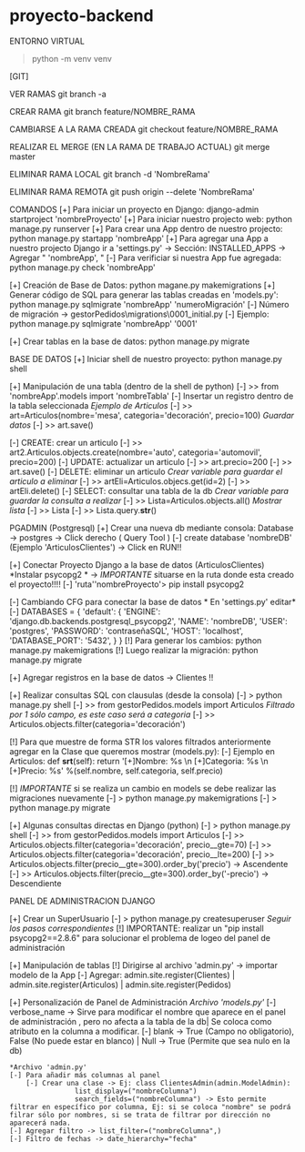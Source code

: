 # proyecto-backend

ENTORNO VIRTUAL

> python -m venv venv

[GIT]

VER RAMAS 
git branch -a

CREAR RAMA
git branch feature/NOMBRE_RAMA 

CAMBIARSE A LA RAMA CREADA
git checkout feature/NOMBRE_RAMA

REALIZAR EL MERGE (EN LA RAMA DE TRABAJO ACTUAL)
git merge master

ELIMINAR RAMA LOCAL
git branch -d 'NombreRama'

ELIMINAR RAMA REMOTA
git push origin --delete 'NombreRama'


COMANDOS
[+] Para iniciar un proyecto en Django: django-admin startproject 'nombreProyecto'
[+] Para iniciar nuestro projecto web: python manage.py runserver
[+] Para crear una App dentro de nuestro projecto: python manage.py startapp 'nombreApp'
[+] Para agregar una App a nuestro projecto Django ir a 'settings.py' -> Sección: INSTALLED_APPS -> Agregar " 'nombreApp', "
	[-] Para verificiar si nuestra App fue agregada: python manage.py check 'nombreApp'

[+] Creación de Base de Datos: python magane.py makemigrations
[+] Generar código de SQL para generar las tablas creadas en 'models.py': python manage.py sqlmigrate 'nombreApp' 'numeroMigración'
	[-] Número de migración  -> gestorPedidos\migrations\0001_initial.py
	[-] Ejemplo: python manage.py sqlmigrate 'nombreApp' '0001'

[+] Crear tablas en la base de datos: python manage.py migrate


BASE DE DATOS
[+] Iniciar shell de nuestro proyecto: python manage.py shell

[+] Manipulación de una tabla (dentro de la shell de python)
	[-] >> from 'nombreApp'.models import 'nombreTabla'
   [-] Insertar un registro dentro de la tabla seleccionada
	*Ejemplo de Articulos*
	[-] >> art=Articulos(nombre='mesa', categoria='decoración', precio=100)
	*Guardar datos*
	[-] >> art.save()

   [-] CREATE: crear un articulo
	[-] >> art2.Articulos.objects.create(nombre='auto', categoria='automovil', precio=200)
   [-] UPDATE: actualizar un articulo
	[-] >> art.precio=200
	[-] >> art.save()
   [-] DELETE: eliminar un articulo
	*Crear variable para guardar el articulo a eliminar*
	[-] >> artEli=Articulos.objecs.get(id=2)
	[-] >> artEli.delete()
   [-] SELECT: consultar una tabla de la db
	*Crear variable para guardar la consulta a realizar*
	[-] >> Lista=Articulos.objects.all()
	*Mostrar lista*
	[-] >> Lista
	[-] >> Lista.query.__str__()

PGADMIN (Postgresql)
[+] Crear una nueva db mediante consola:  Database -> postgres -> Click derecho ( Query Tool )
	[-] create database 'nombreDB' (Ejemplo 'ArticulosClientes') -> Click en RUN!!
	
[+] Conectar Proyecto Django a la base de datos (ArticulosClientes)
	*Instalar psycopg2 * -> *IMPORTANTE* situarse en la ruta donde esta creado el proyecto!!!!
	[-] 'ruta'\'nombreProyecto'> pip install psycopg2

   [-] Cambiando CFG para conectar la base de datos
	* En 'settings.py' editar*
	[-] DATABASES = {
    		'default': {
        			'ENGINE': 'django.db.backends.postgresql_psycopg2',
       			'NAME': 'nombreDB',
        			'USER': 'postgres',
        			'PASSWORD': 'contraseñaSQL',
        			'HOST': 'localhost',
        			'DATABASE_PORT': '5432',
    		}
	}
   [!] Para generar los cambios: python manage.py makemigrations
   [!] Luego realizar la migración: python manage.py migrate

[+] Agregar registros en la base de datos -> Clientes !!

[+] Realizar consultas SQL con clausulas (desde la consola)
	[-] > python manage.py shell
	[-] >> from gestorPedidos.models import Articulos
	*Filtrado por 1 sólo campo, es este caso será a categoria*
	[-] >> Articulos.objects.filter(categoria='decoración')

[!] Para que muestre de forma STR los valores filtrados anteriormente agregar en la Clase que queremos mostrar (models.py):
	[-] Ejemplo en Articulos:
	def __srt__(self):
        		return '[+]Nombre: %s \n [+]Categoria: %s \n [+]Precio: %s' %(self.nombre, self.categoria, self.precio) 

[!] *IMPORTANTE* si se realiza un cambio en models se debe realizar las migraciones nuevamente
	[-] > python manage.py makemigrations
	[-] > python manage.py migrate

[+] Algunas consultas directas en Django (python)
	[-] > python manage.py shell
	[-] >> from gestorPedidos.models import Articulos
	[-] >> Articulos.objects.filter(categoria='decoración', precio__gte=70) 
	[-] >> Articulos.objects.filter(categoria='decoración', precio__lte=200)
	[-] >> Articulos.objects.filter(precio__gte=300).order_by('precio') -> Ascendente
	[-] >> Articulos.objects.filter(precio__gte=300).order_by('-precio') -> Descendiente


PANEL DE ADMINISTRACION DJANGO

[+] Crear un SuperUsuario
	[-] > python manage.py createsuperuser
	*Seguir los pasos correspondientes*
	[!] IMPORTANTE: realizar un "pip install psycopg2==2.8.6" para solucionar el problema de logeo del panel de administración

[+] Manipulación de tablas 
	[!] Dirigirse al archivo 'admin.py' -> importar modelo de la App
	[-] Agregar: admin.site.register(Clientes) | admin.site.register(Articulos)  | admin.site.register(Pedidos) 

[+] Personalización de Panel de Administración
	*Archivo 'models.py'*
	[-] verbose_name -> Sirve para modificar el nombre que aparece en el panel de administración , pero no afecta a la tabla de la db| Se coloca como atributo en la columna a modificar.
	[-] blank -> True (Campo no obligatorio), False (No puede estar en blanco)  | Null -> True (Permite que sea nulo en la db)

	*Archivo 'admin.py'
	[-] Para añadir más columnas al panel
		[-] Crear una clase -> Ej: class ClientesAdmin(admin.ModelAdmin):
					list_display=("nombreColumna")
					search_fields=("nombreColumna") -> Esto permite filtrar en específico por columna, Ej: si se coloca "nombre" se podrá filrar sólo por nombres, si se trata de filtrar por dirección no aparecerá nada.
	[-] Agregar filtro -> list_filter=("nombreColumna",) 
	[-] Filtro de fechas -> date_hierarchy="fecha"

